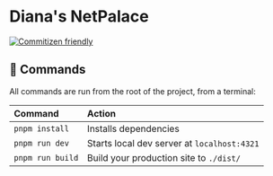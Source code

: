 # Diana's NetPalace

[![Commitizen friendly](https://img.shields.io/badge/commitizen-friendly-brightgreen.svg)](http://commitizen.github.io/cz-cli/)

## 🧞 Commands

All commands are run from the root of the project, from a terminal:

| Command          | Action                                      |
|:-----------------|:--------------------------------------------|
| `pnpm install`   | Installs dependencies                       |
| `pnpm run dev`   | Starts local dev server at `localhost:4321` |
| `pnpm run build` | Build your production site to `./dist/`     |

